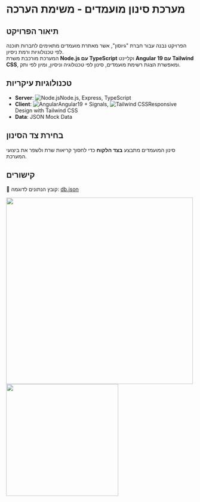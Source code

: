 מערכת סינון מועמדים - משימת הערכה
=================================

תיאור הפרויקט
-------------

הפרויקט נבנה עבור חברת "גיוסון", אשר מאתרת מועמדים מתאימים לחברות תוכנה לפי טכנולוגיות ורמת ניסיון.\
המערכת מורכבת משרת **Node.js עם TypeScript** וקליינט **Angular 19 עם Tailwind CSS**, ומאפשרת הצגת רשימת מועמדים, סינון לפי טכנולוגיה וניסיון, ומיון לפי ותק.

טכנולוגיות עיקריות
------------------

-   **Server**: ![Node.js](https://img.shields.io/badge/Node.js-16.x-green?logo=node.js)Node.js, Express, TypeScript
-   **Client**: ![Angular](https://img.shields.io/badge/Angular-19-red?logo=angular)Angular19 + Signals, ![Tailwind CSS](https://img.shields.io/badge/Tailwind_CSS-3.x-0ea5e9?logo=tailwind-css)Responsive Design with Tailwind CSS
-   **Data**: JSON Mock Data

בחירת צד הסינון
---------------

סינון המועמדים מתבצע **בצד הלקוח** כדי לחסוך קריאות שרת ולשפר את ביצועי המערכת.

קישורים
-------
🔗 קובץ הנתונים לדוגמה: [db.json](https://github.com/ozsoftware/canidates/blob/main/db.json)

<img src="https://github.com/user-attachments/assets/14948345-429b-45ec-a491-553742a74be7" height="500px"/>  
<img src="https://github.com/user-attachments/assets/d6b95d7c-bdd2-48c6-9792-a1371d0ff928" height="300px"/>  
